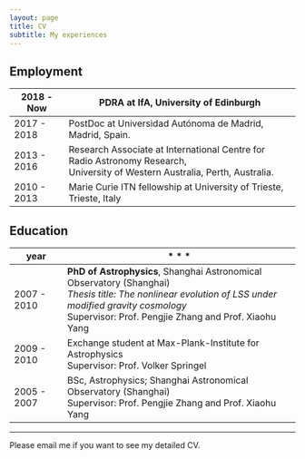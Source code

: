 ```yaml
---
layout: page
title: CV
subtitle: My experiences
---
```


## Employment

| 2018 - Now  | PDRA at IfA, University of Edinburgh    |
| ----------- | ------------------------------------------ |
| 2017 - 2018 | PostDoc at Universidad Autónoma de Madrid, Madrid, Spain.  |
| 2013 - 2016 | Research Associate at International Centre for Radio Astronomy Research,<br/>University of Western Australia, Perth, Australia. |
| 2010 - 2013 | Marie Curie ITN fellowship at University of Trieste, Trieste, Italy   |


## Education

| year        |                   * * *                                     |
| ----------- | ------------------------------------------ |
| 2007 - 2010 | **PhD of Astrophysics**, Shanghai Astronomical Observatory (Shanghai) <br/> *Thesis title: The nonlinear evolution of LSS under modified gravity cosmology* <br/> Supervisor: Prof. Pengjie Zhang and Prof. Xiaohu Yang |
| 2009 - 2010 | Exchange student at Max-Plank-Institute for Astrophysics <br/> Supervisor: Prof. Volker Springel  |
| 2005 - 2007 | BSc, Astrophysics; Shanghai Astronomical Observatory (Shanghai) <br/> Supervisor: Prof. Pengjie Zhang and Prof. Xiaohu Yang |

* * *

Please email me if you want to see my detailed CV.
